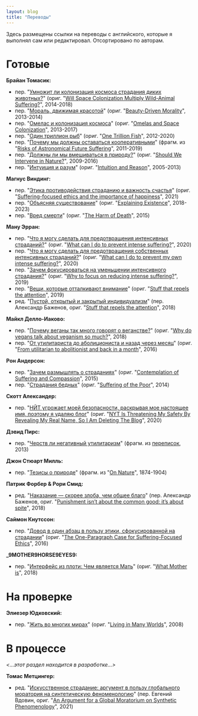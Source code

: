 ```yaml
---
layout: blog
title: "Переводы"
---
```

Здесь размещены ссылки на переводы с английского, которые я выполнял сам или редактировал. Отсортировано по авторам.

# Готовые

**Брайан Томасик:**
* пер. "[Умножит ли колонизация космоса страдания диких животных?](https://reducingsuffering.github.io/brian-tomasik-will-space-colonization-multiply-wild-animal-suffering.html)" (ориг. "[Will Space Colonization Multiply Wild-Animal Suffering?](https://reducing-suffering.org/will-space-colonization-multiply-wild-animal-suffering/)", 2014-2018)
* пер. "[Мораль, движимая красотой](https://reducingsuffering.github.io/brian-tomasik-beauty-driven-morality.html)" (ориг. "[Beauty-Driven Morality](https://reducing-suffering.org/beauty-driven-morality/)", 2013-2014)
* пер. "[Омелас и колонизация космоса](https://reducingsuffering.github.io/brian-tomasik-omelas-and-space-colonization.html)" (ориг. "[Omelas and Space Colonization](https://reducing-suffering.org/omelas-and-space-colonization/)", 2013-2017)
* пер. "[Один триллион рыб](https://reducingsuffering.github.io/brian-tomasik-one-trillion-fish.html)" (ориг. "[One Trillion Fish](https://reducing-suffering.org/one-trillion-fish/)", 2012-2020)
* пер. "[Почему мы должны оставаться кооперативными](https://reducingsuffering.github.io/brian-tomasik-1.html)" (фрагм. из "[Risks of Astronomical Future Suffering](https://longtermrisk.org/risks-of-astronomical-future-suffering)", 2011-2019)
* пер. "[Должны ли мы вмешиваться в природу?](https://reducingsuffering.github.io/brian-tomasik-should-we-intervene-in-nature.html)" (ориг. "[Should We Intervene in Nature?](https://reducing-suffering.org/should-we-intervene-in-nature/)", 2009-2016)
* пер. "[Интуиция и разум](https://reducingsuffering.github.io/brian-tomasik-intuition-and-reason.html)" (ориг. "[Intuition and Reason](https://reducing-suffering.org/intuition-and-reason/)", 2005-2013)

**Магнус Виндинг:**
* пер. "[Этика противодействия страданию и важность счастья](https://reducingsuffering.github.io/magnus-vinding-suffering-focused-ethics-and-the-importance-of-happiness.html)" (ориг. "[Suffering-focused ethics and the importance of happiness](https://magnusvinding.com/2021/01/12/the-importance-of-happiness/)", 2021)
* пер. "[Объясняя существование](https://reducingsuffering.github.io/magnus-vinding-explaining-existence.html)" (ориг. "[Explaining Existence](https://magnusvinding.com/2018/08/16/explaining-existence/)", 2018-2023)
* пер. "[Вред смерти](https://reducingsuffering.github.io/magnus-vinding-the-harm-of-death.html)" (ориг. "[The Harm of Death](https://www.utilitarianism.com/magnus-vinding/harm-death.html)", 2015)

**Ману Эрран:**
* пер. "[Что я могу сделать для предотвращения интенсивных страданий?](https://reducingsuffering.github.io/manu-herran-what-can-i-do-to-prevent-intense-suffering.html)" (ориг. "[What can I do to prevent intense suffering?](https://manuherran.com/what-can-i-do-to-prevent-intense-suffering/)", 2020)
* пер. "[Что я могу сделать для предотвращения собственных интенсивных страданий?](https://reducingsuffering.github.io/manu-herran-what-can-i-do-to-prevent-my-own-intense-suffering.html)" (ориг. "[What can I do to prevent my own intense suffering?](https://manuherran.com/what-can-i-do-to-prevent-my-own-intense-suffering/)", 2020)
* пер. "[Зачем фокусироваться на уменьшении интенсивного страдания?](https://reducingsuffering.github.io/manu-herran-why-to-focus-on-reducing-intense-suffering.html)" (ориг. "[Why to focus on reducing intense suffering?](https://manuherran.com/why-to-focus-on-reducing-intense-suffering/)", 2019)
* пер. "[Вещи, которые отталкивают внимание](https://reducingsuffering.github.io/manu-herran-stuff-that-repels-the-attention.html)" (ориг. "[Stuff that repels the attention](https://manuherran.com/stuff-that-repels-the-attention/)", 2019)
* ред. "[Пустой, открытый и закрытый индивидуализм](https://reducingsuffering.github.io/manu-herran-empty-open-and-closed-individualism.html)" (пер. Александр Баженов, ориг. "[Stuff that repels the attention](https://manuherran.com/empty-open-and-closed-individualism/)", 2018)

**Майкл Делло-Иаково:**
* пер. "[Почему веганы так много говорят о веганстве?](https://reducingsuffering.github.io/michael-dello-iacovo-why-do-vegans-talk-about-veganism-so-much.html)" (ориг. "[Why do vegans talk about veganism so much?](https://www.michaeldello.com/vegans-talk-veganism-much/)", 2018)
* пер. "[От утилитариста до аболициониста и назад через месяц](https://reducingsuffering.github.io/michael-dello-iacovo-from-utilitarian-to-abolitionist-and-back-in-a-month.html)" (ориг. "[From utilitarian to abolitionist and back in a month](https://www.michaeldello.com/from-utilitarian-to-abolitionist-and-back-in-a-month/)", 2016)

**Рон Андерсон:**
* пер. "[Зачем размышлять о страданиях](https://reducingsuffering.github.io/ron-anderson-contemplation-of-suffering-and-compassion.html)" (ориг. "[Contemplation of Suffering and Compassion](https://thesocietypages.org/worldsuffering/2015/02/14/why-think-about-suffering/)", 2015)
* пер. "[Страдания бедных](https://reducingsuffering.github.io/ron-anderson-suffering-of-the-poor.html)" (ориг. "[Suffering of the Poor](https://thesocietypages.org/worldsuffering/2014/06/08/suffering-around-the-world/)", 2014)

**Скотт Александер:**
* пер. "[НЙТ угрожает моей безопасности, раскрывая мое настоящее имя, поэтому я удаляю блог](https://vk.com/@kirdan-slate-star-codex-2020-06-22)" (ориг. "[NYT Is Threatening My Safety By Revealing My Real Name, So I Am Deleting The Blog](https://slatestarcodex.com/2020/06/22/nyt-is-threatening-my-safety-by-revealing-my-real-name-so-i-am-deleting-the-blog/)", 2020)

**Дэвид Пирс:**
* пер. "[Черств ли негативный утилитаризм](https://reducingsuffering.github.io/david-pearce-2.html)" (фрагм. из [переписок](https://www.hedweb.com/social-media/pre2014.html), 2013)

**Джон Стюарт Милль:**
* пер. "[Тезисы о природе](https://reducingsuffering.github.io/john-stuart-mill-1.html)" (фрагм. из "[On Nature](https://www.lancaster.ac.uk/users/philosophy/texts/mill_on.htm)", 1874-1904)

**Патрик Форбер & Рори Смид:**
* ред. "[Наказание — скорее злоба, чем общее благо](https://reducingsuffering.github.io/patrick-forber-punishment-isnt-about-the-common-good-its-about-spite.html)" (пер. Александр Баженов, ориг. "[Punishment isn’t about the common good: it’s about spite](https://aeon.co/ideas/punishment-isnt-about-the-common-good-its-about-spite)", 2018)

**Саймон Кнутссон:**
* пер. "[Довод в один абзац в пользу этики, сфокусированной на страдании](https://reducingsuffering.github.io/simon-knutsson-the-one-paragraph-case-for-suffering-focused-ethics.html)" (ориг. "[The One-Paragraph Case for Suffering-Focused Ethics](https://www.simonknutsson.com/the-one-paragraph-case-for-suffering-focused-ethics)", 2016)

**\_9MOTHER9HORSE9EYES9:**
 * пер. "[Интерфейс из плоти: Чем является Мать](https://vk.com/@-188637166-flesh-interface-what-mother-is)" (ориг. "[What Mother is](http://web.archive.org/web/20181001225734/https://www.reddit.com/r/9M9H9E9/comments/9kf3tg/what_mother_is/)", 2018)

# На проверке

**Элиезер Юдковский:**
* пер. "[Жить во многих мирах](eliezer-yudkowsky-living-in-many-worlds.html)" (ориг. "[Living in Many Worlds](https://www.readthesequences.com/Living-In-Many-Worlds)", 2008)

# В процессе

_<...этот раздел находится в разработке...>_

**Томас Метцингер:**
* ред. "[Искусственное страдание: аргумент в пользу глобального моратория на синтетическую феноменологию](https://vk.com/@-210202656-iskusstvennoe-stradanie-argument-v-polzu-globalnogo-moratori)" (пер. Евгений Вдовин, ориг. "[An Argument for a Global Moratorium on Synthetic Phenomenology](https://www.philosophie.fb05.uni-mainz.de/files/2021/02/Metzinger_Moratorium_JAIC_2021.pdf)", 2021)